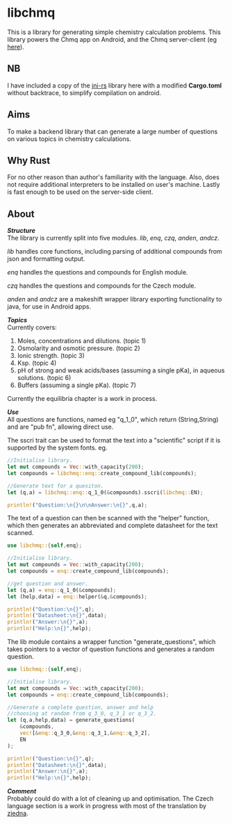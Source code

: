 # libchmq

This is a library for generating simple chemistry calculation problems.
This library powers the Chmq app on Android, and the Chmq server-client (eg [here]).

NB
--
I have included a copy of the [jni-rs] library here with a modified **Cargo.toml** without backtrace, to simplify compilation on android.

Aims
----

To make a backend library that can generate a large number of questions on various topics in chemistry calculations.

Why Rust
-----------
For no other reason than author's familiarity with the language. Also, does not require additional interpreters to be installed on user's machine.
Lastly is fast enough to be used on the server-side client.


About
-----
***Structure***<br>
The library is currently split into five modules.
*lib*, *enq*, *czq*, *anden*, *andcz*.

*lib* handles core functions, including parsing of additional compounds from json and
formatting output.

*enq* handles the questions and compounds for English module.

*czq* handles the questions and compounds for the Czech module.

*anden* and *andcz* are a makeshift wrapper library exporting functionality to java, for use in Android apps.

***Topics***<br>
Currently covers:
1) Moles, concentrations and dilutions. (topic 1)
2) Osmolarity and osmotic pressure. (topic 2)
3) Ionic strength. (topic 3)
4) Ksp. (topic 4)
6) pH of strong and weak acids/bases (assuming a single pKa), in aqueous solutions. (topic 6)
7) Buffers (assuming a single pKa). (topic 7)

Currently the equilibria chapter is a work in process.

***Use***<br>
All questions are functions, named eg "q_1_0", which return (String,String) and are "pub fn", allowing direct use.<br>

The sscri trait can be used to format the text into a "scientific" script if it is supported by the system fonts.
eg.

```Rust
//Initialise library.
let mut compounds = Vec::with_capacity(200);
let compounds = libchmq::enq::create_compound_lib(compounds);

//Generate text for a quesiton.
let (q,a) = libchmq::enq::q_1_0(&compounds).sscri(libchmq::EN);

println!("Question:\n{}\n\nAnswer:\n{}",q,a);
```

The text of a question can then be scanned with the "helper" function,
which then generates an abbreviated and complete datasheet for the text scanned.

```Rust
use libchmq::{self,enq};

//Initialise library.
let mut compounds = Vec::with_capacity(200);
let compounds = enq::create_compound_lib(compounds);

//get question and answer.
let (q,a) = enq::q_1_0(&compounds);
let (help,data) = enq::helper(&q,&compounds);

println!("Question:\n{}",q);
println!("Datasheet:\n{}",data);
println!("Answer:\n{}",a);
println!("Help:\n{}",help);
```

The lib module contains a wrapper function "generate_questions",
which takes pointers to a vector of question functions and generates a random question.<br>

```Rust
use libchmq::{self,enq};

//Initialise library.
let mut compounds = Vec::with_capacity(200);
let compounds = enq::create_compound_lib(compounds);

//Generate a complete question, answer and help
//choosing at random from q_3_0, q_3_1 or q_3_2.
let (q,a,help,data) = generate_questions(
    &compounds,
    vec![&enq::q_3_0,&enq::q_3_1,&enq::q_3_2],
    EN
);

println!("Question:\n{}",q);
println!("Datasheet:\n{}",data);
println!("Answer:\n{}",a);
println!("Help:\n{}",help);
```

***Comment***<br>
Probably could do with a lot of cleaning up and optimisation. The Czech language section is a work in progress with most of the translation by [zjedna].

[zjedna]:https://github.com/zjedna
[here]:http://biomedicina.upol.cz:7000
[jni-rs]:https://github.com/jni-rs/


